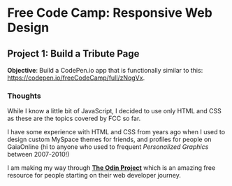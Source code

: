 # Free Code Camp: Responsive Web Design
## Project 1: Build a Tribute Page

**Objective**: Build a CodePen.io app that is functionally similar to this: https://codepen.io/freeCodeCamp/full/zNqgVx.

### Thoughts
While I know a little bit of JavaScript, I decided to use only HTML and CSS as these are the topics covered by FCC so far.

I have some experience with HTML and CSS from years ago when I used to design custom MySpace themes for friends, and profiles for people on GaiaOnline (hi to anyone who used to frequent *Personalized Graphics* between 2007-2010!)

I am making my way through **[The Odin Project](https://www.theodinproject.com/)** which is an amazing free resource for people starting on their web developer journey.